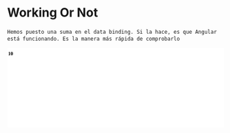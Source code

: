 <h1>Working Or Not</h1>


    Hemos puesto una suma en el data binding. Si la hace, es que Angular está funcionando. Es la manera más rápida de comprobarlo


<img src="img/workingOrNot.png">